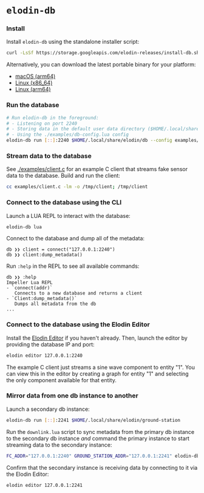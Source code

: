 # `elodin-db`

### Install

Install `elodin-db` using the standalone installer script:

```sh
curl -LsSf https://storage.googleapis.com/elodin-releases/install-db.sh | sh
```

Alternatively, you can download the latest portable binary for your platform:

- [macOS (arm64)](https://storage.googleapis.com/elodin-releases/latest/elodin-db-aarch64-apple-darwin.tar.gz)
- [Linux (x86_64)](https://storage.googleapis.com/elodin-releases/latest/elodin-db-x86_64-unknown-linux-musl.tar.gz)
- [Linux (arm64)](https://storage.googleapis.com/elodin-releases/latest/elodin-db-aarch64-unknown-linux-musl.tar.gz)

### Run the database

```sh
# Run elodin-db in the foreground:
# - Listening on port 2240
# - Storing data in the default user data directory ($HOME/.local/share/elodin/db)
# - Using the ./examples/db-config.lua config
elodin-db run [::]:2240 $HOME/.local/share/elodin/db --config examples/db-config.lua
```

### Stream data to the database

See [./examples/client.c](./examples/client.c) for an example C client that streams fake sensor data to the database. Build and run the client:

```sh
cc examples/client.c -lm -o /tmp/client; /tmp/client
```

### Connect to the database using the CLI

Launch a LUA REPL to interact with the database:
```sh
elodin-db lua
```

Connect to the database and dump all of the metadata:
```
db ❯❯ client = connect("127.0.0.1:2240")
db ❯❯ client:dump_metadata()
```

Run `:help` in the REPL to see all available commands:
```
db ❯❯ :help
Impeller Lua REPL
- `connect(addr)`
   Connects to a new database and returns a client
- `Client:dump_metadata()`
   Dumps all metadata from the db
...
```

### Connect to the database using the Elodin Editor

Install the [Elodin Editor](https://docs.elodin.systems/hello/quickstart/#install) if you haven't already. Then, launch the editor by providing the database IP and port:

```sh
elodin editor 127.0.0.1:2240
```

The example C client just streams a sine wave component to entity "1". You can view this in the editor by creating a graph for entity "1" and selecting the only component available for that entity.

### Mirror data from one db instance to another

Launch a secondary db instance:

```sh
elodin-db run [::]:2241 $HOME/.local/share/elodin/ground-station
```

Run the `downlink.lua` script to sync metadata from the primary db instance to the secondary db instance *and* command the primary instance to start streaming data to the secondary instance:

```sh
FC_ADDR="127.0.0.1:2240" GROUND_STATION_ADDR="127.0.0.1:2241" elodin-db lua examples/downlink.lua
```

Confirm that the secondary instance is receiving data by connecting to it via the Elodin Editor:

```sh
elodin editor 127.0.0.1:2241
```
